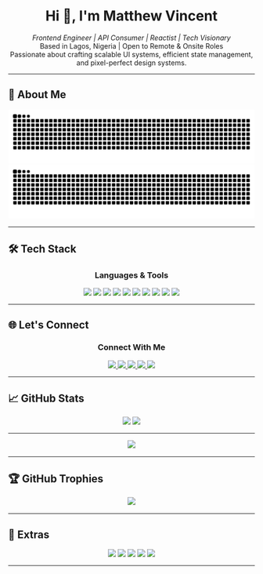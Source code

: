<h1 align="center">Hi 👋, I'm Matthew Vincent</h1>
<p align="center">
  <em>Frontend Engineer | API Consumer | Reactist | Tech Visionary</em><br>
  Based in Lagos, Nigeria | Open to Remote & Onsite Roles<br>
  Passionate about crafting scalable UI systems, efficient state management, and pixel-perfect design systems.
</p>

---

## 🧠 About Me

<div align="center">

<!-- Snake Grid Contribution -->
<!-- Ensure this works by setting up GitHub Action properly -->
<img src="https://raw.githubusercontent.com/mathetis041/mathetis041/output/github-contribution-grid-snake.svg#gh-light-mode-only" alt="GitHub Snake Light" />
<img src="https://raw.githubusercontent.com/mathetis041/mathetis041/output/github-contribution-grid-snake-dark.svg#gh-dark-mode-only" alt="GitHub Snake Dark" />

</div>

---

## 🛠️ Tech Stack

<h3 align="center">Languages & Tools</h3>
<p align="center">
  <img src="https://img.shields.io/badge/-React-20232A?style=for-the-badge&logo=react&logoColor=61DAFB" />
  <img src="https://img.shields.io/badge/-TypeScript-3178C6?style=for-the-badge&logo=typescript&logoColor=white" />
  <img src="https://img.shields.io/badge/-TailwindCSS-38B2AC?style=for-the-badge&logo=tailwind-css&logoColor=white" />
  <img src="https://img.shields.io/badge/-JavaScript-F7DF1E?style=for-the-badge&logo=javascript&logoColor=black" />
  <img src="https://img.shields.io/badge/-HTML5-E34F26?style=for-the-badge&logo=html5&logoColor=white" />
  <img src="https://img.shields.io/badge/-CSS3-1572B6?style=for-the-badge&logo=css3&logoColor=white" />
  <img src="https://img.shields.io/badge/-Jest-C21325?style=for-the-badge&logo=jest&logoColor=white" />
  <img src="https://img.shields.io/badge/-Vite-646CFF?style=for-the-badge&logo=vite&logoColor=white" />
  <img src="https://img.shields.io/badge/-Git-F05032?style=for-the-badge&logo=git&logoColor=white" />
  <img src="https://img.shields.io/badge/-GitHub-181717?style=for-the-badge&logo=github&logoColor=white" />
</p>

---

## 🌐 Let's Connect

<h3 align="center">Connect With Me</h3>
<p align="center">
  <a href="https://www.linkedin.com/in/matthew-vincent-frontend-developer" target="_blank">
    <img src="https://img.shields.io/badge/-LinkedIn-0077B5?style=for-the-badge&logo=linkedin&logoColor=white" />
  </a>
  <a href="https://wa.me/2349030710941?text=Hi%20Matthew%2C%20I%20saw%20your%20GitHub%20profile." target="_blank">
    <img src="https://img.shields.io/badge/-WhatsApp-25D366?style=for-the-badge&logo=whatsapp&logoColor=white" />
  </a>
  <a href="mailto:matthewonuoha41@gmail.com" target="_blank">
    <img src="https://img.shields.io/badge/-Email-D14836?style=for-the-badge&logo=gmail&logoColor=white" />
  </a>
  <a href="https://your-portfolio-link.com" target="_blank">
    <img src="https://img.shields.io/badge/-Portfolio-000000?style=for-the-badge&logo=firefox&logoColor=white" />
  </a>
  <a href="https://your-resume-link.com" target="_blank">
    <img src="https://img.shields.io/badge/-Resume-FFA500?style=for-the-badge&logo=readme&logoColor=white" />
  </a>
</p>

---

## 📈 GitHub Stats

<div align="center">
  <img width="49%" src="https://github-readme-stats.vercel.app/api?username=mathetis041&show_icons=true&theme=tokyonight&hide_border=true&include_all_commits=true&count_private=true" />
  <img width="49%" src="https://github-readme-streak-stats.herokuapp.com/?user=mathetis041&theme=tokyonight&hide_border=true" />
</div>

---

<div align="center">
  <img src="https://github-readme-stats.vercel.app/api/top-langs/?username=mathetis041&layout=compact&theme=tokyonight&hide_border=true" />
</div>

---

## 🏆 GitHub Trophies

<p align="center">
  <img src="https://github-profile-trophy.vercel.app/?username=mathetis041&theme=algolia&no-frame=true&margin-w=15&row=1&column=6&title=Commits,PullRequest,Repositories,Followers,Joined,Achievements" />
</p>

---

## 🔰 Extras

<p align="center">
  <img src="https://img.shields.io/badge/Experience-3%2B%20Years-22c55e?style=for-the-badge&logo=codeforces&logoColor=white" />
  <img src="https://img.shields.io/badge/Joined-2022-blueviolet?style=for-the-badge&logo=github&logoColor=white" />
  <img src="https://img.shields.io/badge/Open%20Source-Lover-4B8BBE?style=for-the-badge&logo=github&logoColor=white" />
  <img src="https://img.shields.io/badge/Remote%20Ready-00C853?style=for-the-badge&logo=zoom&logoColor=white" />
  <img src="https://img.shields.io/badge/Loves%20Collaboration-FF4081?style=for-the-badge&logo=gitbook&logoColor=white" />
</p>

---
